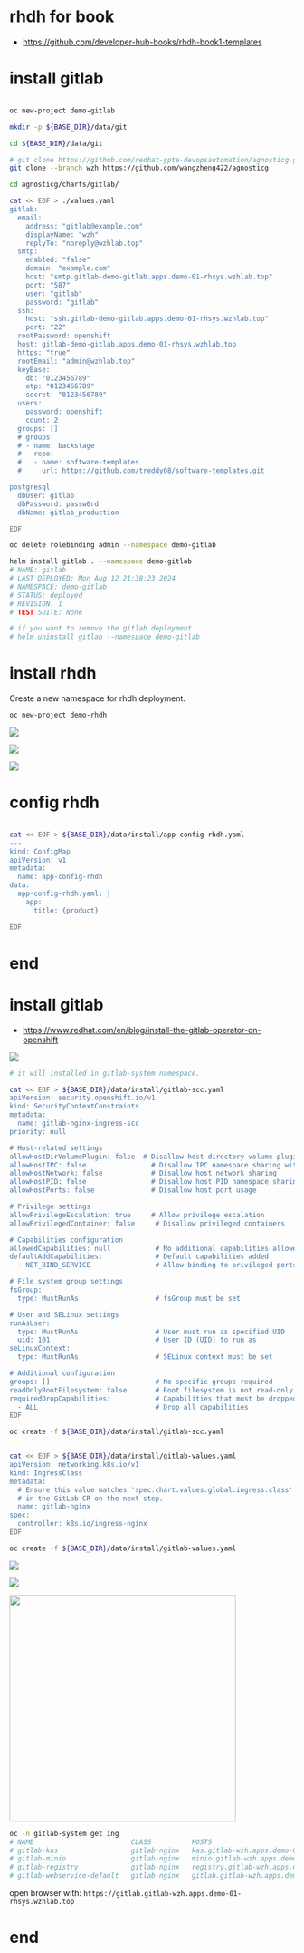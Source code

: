 # rhdh for book

- https://github.com/developer-hub-books/rhdh-book1-templates

# install gitlab

```bash

oc new-project demo-gitlab

mkdir -p ${BASE_DIR}/data/git

cd ${BASE_DIR}/data/git

# git clone https://github.com/redhat-gpte-devopsautomation/agnosticg.git
git clone --branch wzh https://github.com/wangzheng422/agnosticg

cd agnosticg/charts/gitlab/

cat << EOF > ./values.yaml
gitlab:
  email:
    address: "gitlab@example.com"
    displayName: "wzh"
    replyTo: "noreply@wzhlab.top"
  smtp:
    enabled: "false"
    domain: "example.com"
    host: "smtp.gitlab-demo-gitlab.apps.demo-01-rhsys.wzhlab.top"
    port: "587"
    user: "gitlab"
    password: "gitlab"
  ssh:
    host: "ssh.gitlab-demo-gitlab.apps.demo-01-rhsys.wzhlab.top"
    port: "22"
  rootPassword: openshift
  host: gitlab-demo-gitlab.apps.demo-01-rhsys.wzhlab.top
  https: "true"
  rootEmail: "admin@wzhlab.top"
  keyBase:
    db: "0123456789"
    otp: "0123456789"
    secret: "0123456789"
  users:
    password: openshift
    count: 2
  groups: []
  # groups:
  # - name: backstage
  #   repo:
  #   - name: software-templates
  #     url: https://github.com/treddy08/software-templates.git

postgresql:
  dbUser: gitlab
  dbPassword: passw0rd
  dbName: gitlab_production

EOF

oc delete rolebinding admin --namespace demo-gitlab

helm install gitlab . --namespace demo-gitlab
# NAME: gitlab
# LAST DEPLOYED: Mon Aug 12 21:38:23 2024
# NAMESPACE: demo-gitlab
# STATUS: deployed
# REVISION: 1
# TEST SUITE: None

# if you want to remove the gitlab deployment
# helm uninstall gitlab --namespace demo-gitlab

```

# install rhdh

Create a new namespace for rhdh deployment.

```bash
oc new-project demo-rhdh
```
![](../4.16/imgs/2024.08.rhdh.book.md/2024-08-12-14-59-42.png)

![](../4.16/imgs/2024.08.rhdh.book.md/2024-08-12-15-01-13.png)

![](../4.16/imgs/2024.08.rhdh.book.md/2024-08-12-15-46-01.png)

# config rhdh

```bash

cat << EOF > ${BASE_DIR}/data/install/app-config-rhdh.yaml
---
kind: ConfigMap
apiVersion: v1
metadata:
  name: app-config-rhdh
data:
  app-config-rhdh.yaml: |
    app:
      title: {product}

EOF


```


# end


# install gitlab

- https://www.redhat.com/en/blog/install-the-gitlab-operator-on-openshift

![](imgs/2024.08.rhdh.book.md/2024-08-12-19-56-49.png)

```bash
# it will installed in gitlab-system namespace.

cat << EOF > ${BASE_DIR}/data/install/gitlab-scc.yaml
apiVersion: security.openshift.io/v1
kind: SecurityContextConstraints
metadata:
  name: gitlab-nginx-ingress-scc
priority: null

# Host-related settings
allowHostDirVolumePlugin: false  # Disallow host directory volume plugins
allowHostIPC: false                # Disallow IPC namespace sharing with the host
allowHostNetwork: false            # Disallow host network sharing
allowHostPID: false                # Disallow host PID namespace sharing
allowHostPorts: false              # Disallow host port usage

# Privilege settings
allowPrivilegeEscalation: true     # Allow privilege escalation
allowPrivilegedContainer: false     # Disallow privileged containers

# Capabilities configuration
allowedCapabilities: null           # No additional capabilities allowed
defaultAddCapabilities:             # Default capabilities added
  - NET_BIND_SERVICE                # Allow binding to privileged ports

# File system group settings
fsGroup:
  type: MustRunAs                   # fsGroup must be set

# User and SELinux settings
runAsUser:
  type: MustRunAs                   # User must run as specified UID
  uid: 101                          # User ID (UID) to run as
seLinuxContext:
  type: MustRunAs                   # SELinux context must be set

# Additional configuration
groups: []                          # No specific groups required
readOnlyRootFilesystem: false       # Root filesystem is not read-only
requiredDropCapabilities:           # Capabilities that must be dropped
  - ALL                             # Drop all capabilities
EOF

oc create -f ${BASE_DIR}/data/install/gitlab-scc.yaml


cat << EOF > ${BASE_DIR}/data/install/gitlab-values.yaml
apiVersion: networking.k8s.io/v1
kind: IngressClass
metadata:
  # Ensure this value matches 'spec.chart.values.global.ingress.class'
  # in the GitLab CR on the next step.
  name: gitlab-nginx
spec:
  controller: k8s.io/ingress-nginx
EOF

oc create -f ${BASE_DIR}/data/install/gitlab-values.yaml

```

![](imgs/2024.08.rhdh.book.md/2024-08-12-18-19-13.png)

![](imgs/2024.08.rhdh.book.md/2024-08-12-20-00-46.png)

<!-- ![](imgs/2024.08.rhdh.book.md/2024-08-12-20-22-49.png) -->
<img src="imgs/2024.08.rhdh.book.md/2024-08-12-20-22-49.png" style="height:400px;">


```bash
oc -n gitlab-system get ing
# NAME                        CLASS          HOSTS                                               ADDRESS   PORTS     AGE
# gitlab-kas                  gitlab-nginx   kas.gitlab-wzh.apps.demo-01-rhsys.wzhlab.top                  80, 443   3m34s
# gitlab-minio                gitlab-nginx   minio.gitlab-wzh.apps.demo-01-rhsys.wzhlab.top                80, 443   4m5s
# gitlab-registry             gitlab-nginx   registry.gitlab-wzh.apps.demo-01-rhsys.wzhlab.top             80, 443   3m34s
# gitlab-webservice-default   gitlab-nginx   gitlab.gitlab-wzh.apps.demo-01-rhsys.wzhlab.top               80, 443   3m33s
```

open browser with: 
`https://gitlab.gitlab-wzh.apps.demo-01-rhsys.wzhlab.top`

# end